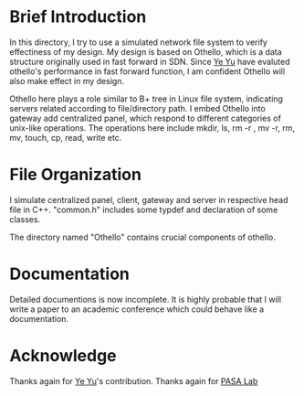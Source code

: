 # Brief Introduction 
In this directory, I try to use a simulated network file system to verify effectiness of my design. My design is based on Othello, which is a data structure originally used in fast forward in SDN. Since [Ye Yu](https://github.com/sdyy1990) have evaluted othello's performance in fast forward function, I am confident Othello will also make effect in my design. 

Othello here plays a role similar to B+ tree in Linux file system, indicating servers related according to file/directory path. I embed Othello into gateway add  centralized panel, which respond to different categories of unix-like operations. The operations here include mkdir, ls, rm -r , mv -r, rm, mv, touch, cp, read, write etc.

# File Organization
I simulate centralized panel, client, gateway and server in respective head file in C++. "common.h" includes some typdef and declaration of some classes.

The directory named "Othello" contains crucial components of othello.

# Documentation 
Detailed documentions is now incomplete. It is highly probable that I will write a paper to an academic conference which could behave like a documentation.

# Acknowledge 
Thanks again for [Ye Yu](https://github.com/sdyy1990)'s contribution.
Thanks again for [PASA Lab](http://pasa-bigdata.nju.edu.cn/)

